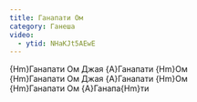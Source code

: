 ```yaml
---
title: Ганапати Ом
category: Ганеша
video:
  - ytid: NHaKJt5AEwE
---
```

{Hm}Ганапати Ом Джая {A}Ганапати {Hm}Ом  
{Hm}Ганапати Ом Джая {A}Ганапати {Hm}Ом  
{Hm}Ганапати Ом {A}Ганапа{Hm}ти
